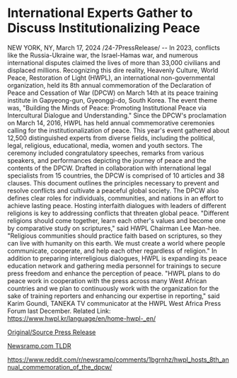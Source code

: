 # International Experts Gather to Discuss Institutionalizing Peace

NEW YORK, NY, March 17, 2024 /24-7PressRelease/ -- In 2023, conflicts like the Russia-Ukraine war, the Israel-Hamas war, and numerous international disputes claimed the lives of more than 33,000 civilians and displaced millions. Recognizing this dire reality, Heavenly Culture, World Peace, Restoration of Light (HWPL), an international non-governmental organization, held its 8th annual commemoration of the Declaration of Peace and Cessation of War (DPCW) on March 14th at its peace training institute in Gapyeong-gun, Gyeonggi-do, South Korea. The event theme was, "Building the Minds of Peace: Promoting Institutional Peace via Intercultural Dialogue and Understanding."  Since the DPCW's proclamation on March 14, 2016, HWPL has held annual commemorative ceremonies calling for the institutionalization of peace. This year's event gathered about 12,500 distinguished experts from diverse fields, including the political, legal, religious, educational, media, women and youth sectors. The ceremony included congratulatory speeches, remarks from various speakers, and performances depicting the journey of peace and the contents of the DPCW.   Drafted in collaboration with international legal specialists from 15 countries, the DPCW is comprised of 10 articles and 38 clauses. This document outlines the principles necessary to prevent and resolve conflicts and cultivate a peaceful global society. The DPCW also defines clear roles for individuals, communities, and nations in an effort to achieve lasting peace.  Hosting interfaith dialogues with leaders of different religions is key to addressing conflicts that threaten global peace. "Different religions should come together, learn each other's values and become one by comparative study on scriptures," said HWPL Chairman Lee Man-hee. "Religious communities should practice faith based on scriptures, so they can live with humanity on this earth. We must create a world where people communicate, cooperate, and help each other regardless of religion."  In addition to preparing interreligious dialogues, HWPL is expanding its peace education network and gathering media personnel for trainings to secure press freedom and enhance the perception of peace.  "HWPL plans to do peace work in cooperation with the press across many West African countries and we plan to continuously work with the organization for the sake of training reporters and enhancing our expertise in reporting," said Karim Goundi, TANEKA TV communicator at the HWPL West Africa Press Forum last December.  Related Link: https://www.hwpl.kr/language/en/home-hwpl-_en/ 

[Original/Source Press Release](https://www.24-7pressrelease.com/press-release/509327/international-experts-gather-to-discuss-institutionalizing-peace)
                    

[Newsramp.com TLDR](None) 

https://www.reddit.com/r/newsramp/comments/1bgrnhz/hwpl_hosts_8th_annual_commemoration_of_the_dpcw/
